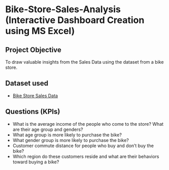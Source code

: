 # Bike-Store-Sales-Analysis (Interactive Dashboard Creation using MS Excel)

## Project Objective
To draw valuable insights from the Sales Data using the dataset from a bike store.

## Dataset used
-	<a href = https://github.com/abishtuladhar1/Bike-Sales-Excel-Project-/blob/main/BikeSales%20Dataset.xlsx > Bike Store Sales Data </a>

## Questions (KPIs)
-	What is the average income of the people who come to the store? What are their age group and genders?
-	What age group is more likely to purchase the bike?
-	What gender group is more likely to purchase the bike?
-	Customer commute distance for people who buy and don’t buy the bike?
-	Which region do these customers reside and what are their behaviors toward buying a bike?
